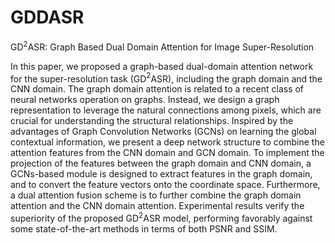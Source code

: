 # GDDASR
GD$^2$ASR: Graph Based Dual Domain Attention for Image Super-Resolution

In this paper, we proposed a graph-based dual-domain attention network for the super-resolution task (GD$^2$ASR), including the graph domain and the CNN domain. The graph domain attention is related to a recent class of neural networks operation on graphs. Instead, we design a graph representation to leverage the natural connections among pixels, which are crucial for understanding the structural relationships. Inspired by the advantages of Graph Convolution Networks (GCNs) on learning the global contextual information, we present a deep network structure to combine the attention features from the CNN domain and GCN domain. To implement the projection of the features between the graph domain and CNN domain, a GCNs-based module is designed to extract features in the graph domain, and to convert the feature vectors onto the coordinate space. Furthermore, a dual attention fusion scheme is to further combine the graph domain attention and the CNN domain attention. Experimental results verify the superiority of the proposed GD$^2$ASR model, performing favorably against some state-of-the-art methods in terms of both PSNR and SSIM.
